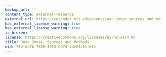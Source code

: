 ```yaml
---
backup_url: ''
content_type: external-resource
external_url: https://calendar.mit.edu/event/joan_jonas_sources_and_methods#.XPUjuMhKiUk
has_external_licence_warning: true
has_external_license_warning: true
is_broken: ''
license: https://creativecommons.org/licenses/by-nc-sa/4.0/
title: Joan Jonas, Sources and Methods
uid: 7fefde7b-7586-4963-b974-4de24c51fe4e
---
```

